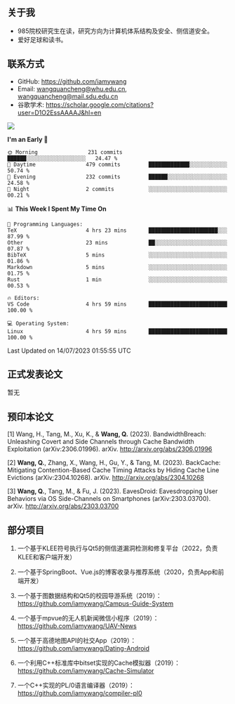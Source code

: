 ## 关于我

- 985院校研究生在读，研究方向为计算机体系结构及安全、侧信道安全。
- 爱好足球和读书。

## 联系方式

- GitHub: https://github.com/iamywang
- Email: wangquancheng@whu.edu.cn, wangquancheng@mail.sdu.edu.cn
- 谷歌学术: https://scholar.google.com/citations?user=D1O2EssAAAAJ&hl=en

![](https://github-readme-stats.vercel.app/api?username=iamywang&theme=buefy&count_private=true&show_icons=true&hide_border=true&hide_title=true)

<!--START_SECTION:waka-->
**I'm an Early 🐤** 

```text
🌞 Morning                231 commits         ██████░░░░░░░░░░░░░░░░░░░   24.47 % 
🌆 Daytime                479 commits         █████████████░░░░░░░░░░░░   50.74 % 
🌃 Evening                232 commits         ██████░░░░░░░░░░░░░░░░░░░   24.58 % 
🌙 Night                  2 commits           ░░░░░░░░░░░░░░░░░░░░░░░░░   00.21 % 
```


📊 **This Week I Spent My Time On** 

```text
💬 Programming Languages: 
TeX                      4 hrs 23 mins       ██████████████████████░░░   87.99 % 
Other                    23 mins             ██░░░░░░░░░░░░░░░░░░░░░░░   07.87 % 
BibTeX                   5 mins              ░░░░░░░░░░░░░░░░░░░░░░░░░   01.86 % 
Markdown                 5 mins              ░░░░░░░░░░░░░░░░░░░░░░░░░   01.75 % 
Rust                     1 min               ░░░░░░░░░░░░░░░░░░░░░░░░░   00.53 % 

🔥 Editors: 
VS Code                  4 hrs 59 mins       █████████████████████████   100.00 % 

💻 Operating System: 
Linux                    4 hrs 59 mins       █████████████████████████   100.00 % 
```


 Last Updated on 14/07/2023 01:55:55 UTC
<!--END_SECTION:waka-->

## 正式发表论文

暂无

## 预印本论文

[1] Wang, H., Tang, M., Xu, K., & **Wang, Q.** (2023). BandwidthBreach: Unleashing Covert and Side Channels through Cache Bandwidth Exploitation (arXiv:2306.01996). arXiv. http://arxiv.org/abs/2306.01996

[2] **Wang, Q.**, Zhang, X., Wang, H., Gu, Y., & Tang, M. (2023). BackCache: Mitigating Contention-Based Cache Timing Attacks by Hiding Cache Line Evictions (arXiv:2304.10268). arXiv. http://arxiv.org/abs/2304.10268

[3] **Wang, Q.**, Tang, M., & Fu, J. (2023). EavesDroid: Eavesdropping User Behaviors via OS Side-Channels on Smartphones (arXiv:2303.03700). arXiv. http://arxiv.org/abs/2303.03700

## 部分项目

1. 一个基于KLEE符号执行与Qt5的侧信道漏洞检测和修复平台（2022，负责KLEE和客户端开发）

2. 一个基于SpringBoot、Vue.js的博客收录与推荐系统（2020，负责App和前端开发）

3. 一个基于图数据结构和Qt5的校园导游系统（2019）：https://github.com/iamywang/Campus-Guide-System

4. 一个基于mpvue的无人机新闻微信小程序（2019）：https://github.com/iamywang/UAV-News

5. 一个基于高德地图API的社交App（2019）：https://github.com/iamywang/Dating-Android

6. 一个利用C++标准库中bitset实现的Cache模拟器（2019）：https://github.com/iamywang/Cache-Simulator

7. 一个C++实现的PL/0语言编译器（2019）：https://github.com/iamywang/compiler-pl0
